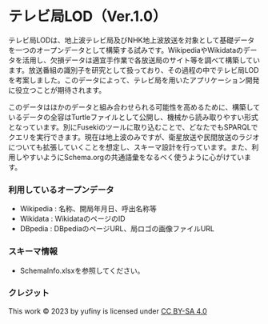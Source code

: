 # テレビ局LOD（Ver.1.0）

テレビ局LODは、地上波テレビ局及びNHK地上波放送を対象として基礎データを一つのオープンデータとして構築する試みです。WikipediaやWikidataのデータを活用し、欠損データは適宜手作業で各放送局のサイト等を調べて構築しています。放送番組の識別子を研究として扱っており、その過程の中でテレビ局LODを考案しました。このデータによって、テレビ局を用いたアプリケーション開発に役立つことが期待されます。

このデータはほかのデータと組み合わせられる可能性を高めるために、構築しているデータの全容はTurtleファイルとして公開し、機械から読み取りやすい形式となっています。別にFusekiのツールに取り込むことで、どなたでもSPARQLでクエリを実行できます。現在は地上波のみですが、衛星放送や民間放送のラジオについても拡張していくことを想定し、スキーマ設計を行っています。また、利用しやすいようにSchema.orgの共通語彙をなるべく使うように心がけています。

### 利用しているオープンデータ

- Wikipedia : 名称、開局年月日、呼出名称等
- Wikidata : WikidataのページのID
- DBpedia : DBpediaのページURL、局ロゴの画像ファイルURL

### スキーマ情報

- SchemaInfo.xlsxを参照してください。

### クレジット

This work © 2023 by yufiny is licensed under [CC BY-SA 4.0](https://creativecommons.org/licenses/by-sa/4.0/deed.ja)